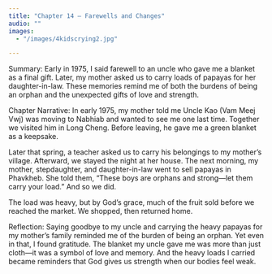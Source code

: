 ```yaml
---
title: "Chapter 14 — Farewells and Changes"
audio: ""
images:
  - "/images/4kidscrying2.jpg"

---
```

Summary:
Early in 1975, I said farewell to an uncle who gave me a blanket as a final gift. Later, my mother asked us to carry loads of papayas for her daughter-in-law. These memories remind me of both the burdens of being an orphan and the unexpected gifts of love and strength.

Chapter Narrative: In early 1975, my mother told me Uncle Kao (Vam Meej Vwj) was moving to Nabhiab and wanted to see me one last time. Together we visited him in Long Cheng. Before leaving, he gave me a green blanket as a keepsake.

Later that spring, a teacher asked us to carry his belongings to my mother’s village. Afterward, we stayed the night at her house. The next morning, my mother, stepdaughter, and daughter-in-law went to sell papayas in Phavkheb. She told them, “These boys are orphans and strong—let them carry your load.” And so we did.

The load was heavy, but by God’s grace, much of the fruit sold before we reached the market. We shopped, then returned home.

Reflection:
Saying goodbye to my uncle and carrying the heavy papayas for my mother’s family reminded me of the burden of being an orphan. Yet even in that, I found gratitude. The blanket my uncle gave me was more than just cloth—it was a symbol of love and memory. And the heavy loads I carried became reminders that God gives us strength when our bodies feel weak.